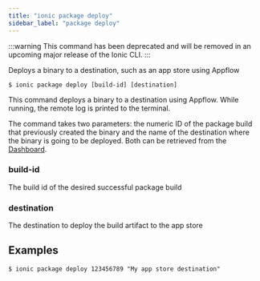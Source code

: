 ```yaml
---
title: "ionic package deploy"
sidebar_label: "package deploy"
---
```



:::warning
This command has been deprecated and will be removed in an upcoming major release of the Ionic CLI.
:::

Deploys a binary to a destination, such as an app store using Appflow

```shell
$ ionic package deploy [build-id] [destination]
```

This command deploys a binary to a destination using Appflow. While running, the remote log is printed to the terminal.

The command takes two parameters: the numeric ID of the package build that previously created the binary and the name of the destination where the binary is going to be deployed. Both can be retrieved from the [Dashboard](https://dashboard.ionicframework.com).

### build-id
The build id of the desired successful package build


### destination
The destination to deploy the build artifact to the app store



## Examples

```shell
$ ionic package deploy 123456789 "My app store destination"
```
